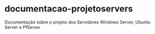 # documentacao-projetoservers
Documentação sobre o projeto dos Servidores Windows Server, Ubuntu Server e PfSense
